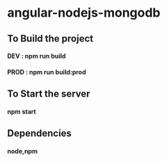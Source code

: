 # angular-nodejs-mongodb

## To Build the project
#### DEV : npm run build   
#### PROD : npm run build:prod

## To Start the server
#### npm start

## Dependencies
#### node,npm
